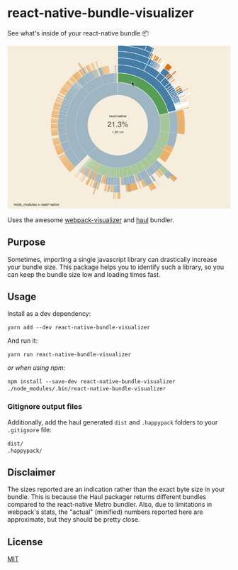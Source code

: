 # react-native-bundle-visualizer

See what's inside of your react-native bundle 📦

![bundle-visualizer-animation](./react-native-bundle-visualizer.gif)

Uses the awesome [webpack-visualizer](https://github.com/chrisbateman/webpack-visualizer) and [haul](https://github.com/callstack-io/haul) bundler.

## Purpose

Sometimes, importing a single javascript library can drastically increase your bundle size. This package helps you to identify such a library, so you can keep the bundle size low and loading times fast.

## Usage

Install as a dev dependency:

	yarn add --dev react-native-bundle-visualizer
	
And run it:

	yarn run react-native-bundle-visualizer

*or when using npm:*

	npm install --save-dev react-native-bundle-visualizer
	./node_modules/.bin/react-native-bundle-visualizer

### Gitignore output files

Additionally, add the haul generated `dist` and `.happypack` folders to your `.gitignore` file:

```
dist/
.happypack/
```

## Disclaimer

The sizes reported are an indication rather than the exact byte size in your bundle. This is because the Haul packager returns different bundles compared to the react-native Metro bundler. Also, due to limitations in webpack's stats, the "actual" (minified) numbers reported here are approximate, but they should be pretty close.

## License

[MIT](./LICENSE.txt)

